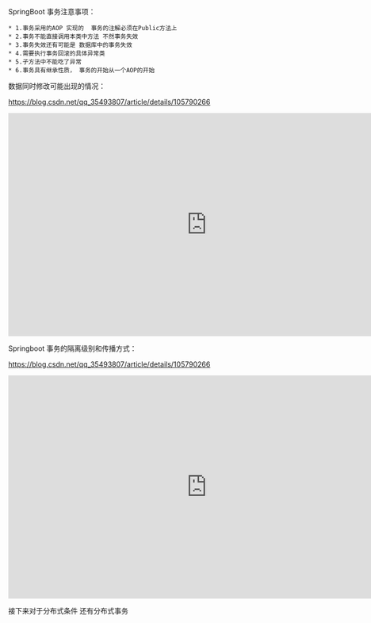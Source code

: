 SpringBoot 事务注意事项：

  

```
* 1.事务采用的AOP 实现的  事务的注解必须在Public方法上
* 2.事务不能直接调用本类中方法 不然事务失效
* 3.事务失效还有可能是 数据库中的事务失效
* 4.需要执行事务回滚的具体异常类
* 5.子方法中不能吃了异常
* 6.事务具有继承性质， 事务的开始从一个AOP的开始
```



数据同时修改可能出现的情况：

https://blog.csdn.net/qq_35493807/article/details/105790266

<iframe 
    height=450 
    width=800 
    src="https://blog.csdn.net/qq_35493807/article/details/105790266" 
    frameborder=0 
    allowfullscreen>
</iframe>



Springboot 事务的隔离级别和传播方式：

https://blog.csdn.net/qq_35493807/article/details/105790266

<iframe 
    height=450 
    width=800 
    src="https://blog.csdn.net/baidu_37107022/article/details/75578140?utm_medium=distribute.pc_relevant.none-task-blog-BlogCommendFromMachineLearnPai2-1.nonecase&depth_1-utm_source=distribute.pc_relevant.none-task-blog-BlogCommendFromMachineLearnPai2-1.nonecase" 
    frameborder=0 
    allowfullscreen>
</iframe>


接下来对于分布式条件 还有分布式事务